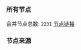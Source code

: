 ### 所有节点
合并节点总数: `2231`
[节点链接](https://raw.githubusercontent.com/rzhy1/11/master/sub/sub_merge_base64.txt)

### 节点来源